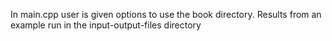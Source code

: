 
In main.cpp user is given options to use the book directory. 
Results from an example run in the input-output-files directory
